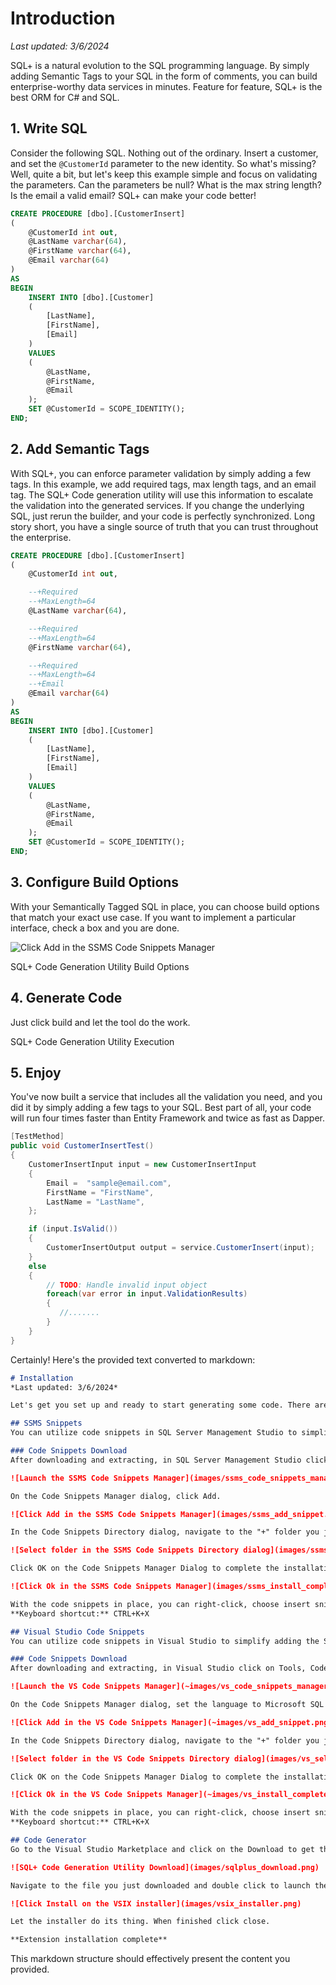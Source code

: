 # Introduction
*Last updated: 3/6/2024*

SQL+ is a natural evolution to the SQL programming language. By simply adding Semantic Tags to your SQL in the form of comments, you can build enterprise-worthy data services in minutes. Feature for feature, SQL+ is the best ORM for C# and SQL.

## 1. Write SQL
Consider the following SQL. Nothing out of the ordinary. Insert a customer, and set the `@CustomerId` parameter to the new identity. So what's missing? Well, quite a bit, but let's keep this example simple and focus on validating the parameters. Can the parameters be null? What is the max string length? Is the email a valid email? SQL+ can make your code better!

```sql
CREATE PROCEDURE [dbo].[CustomerInsert]
(
    @CustomerId int out,
    @LastName varchar(64),
    @FirstName varchar(64),
    @Email varchar(64)
)
AS
BEGIN
    INSERT INTO [dbo].[Customer]
    (
        [LastName],
        [FirstName],
        [Email]
    )
    VALUES
    (
        @LastName,
        @FirstName,
        @Email
    );
    SET @CustomerId = SCOPE_IDENTITY();
END;
```

## 2. Add Semantic Tags
With SQL+, you can enforce parameter validation by simply adding a few tags. In this example, we add required tags, max length tags, and an email tag. The SQL+ Code generation utility will use this information to escalate the validation into the generated services. If you change the underlying SQL, just rerun the builder, and your code is perfectly synchronized. Long story short, you have a single source of truth that you can trust throughout the enterprise.

```sql
CREATE PROCEDURE [dbo].[CustomerInsert]
(
    @CustomerId int out,

    --+Required
    --+MaxLength=64
    @LastName varchar(64),

    --+Required
    --+MaxLength=64
    @FirstName varchar(64),

    --+Required
    --+MaxLength=64
    --+Email
    @Email varchar(64)
)
AS
BEGIN
    INSERT INTO [dbo].[Customer]
    (
        [LastName],
        [FirstName],
        [Email]
    )
    VALUES
    (
        @LastName,
        @FirstName,
        @Email
    );
    SET @CustomerId = SCOPE_IDENTITY();
END;
```

## 3. Configure Build Options
With your Semantically Tagged SQL in place, you can choose build options that match your exact use case. If you want to implement a particular interface, check a box and you are done.

![Click Add in the SSMS Code Snippets Manager](~/images/build-options.png)

SQL+ Code Generation Utility Build Options

## 4. Generate Code
Just click build and let the tool do the work.

SQL+ Code Generation Utility Execution

## 5. Enjoy
You've now built a service that includes all the validation you need, and you did it by simply adding a few tags to your SQL. Best part of all, your code will run four times faster than Entity Framework and twice as fast as Dapper.

```csharp
[TestMethod]
public void CustomerInsertTest()
{
    CustomerInsertInput input = new CustomerInsertInput
    {
        Email =  "sample@email.com",
        FirstName = "FirstName",
        LastName = "LastName",
    };

    if (input.IsValid())
    {
        CustomerInsertOutput output = service.CustomerInsert(input);
    }
    else
    {
        // TODO: Handle invalid input object
        foreach(var error in input.ValidationResults)
        {
           //.......
        }
    }
}
```
Certainly! Here's the provided text converted to markdown:

```markdown
# Installation
*Last updated: 3/6/2024*

Let's get you set up and ready to start generating some code. There are a few requirements before using these tools; you will need Visual Studio and SQL Server Management Studio. If you don't have these, you can get the SQL Developer Edition and the Visual Studio Community Edition for free from Microsoft.

## SSMS Snippets
You can utilize code snippets in SQL Server Management Studio to simplify adding the Semantic Tags when building database routines. To install the snippets download and extract the snippets. After extraction, it's helpful to move the "+" folder to a convenient location.

### Code Snippets Download
After downloading and extracting, in SQL Server Management Studio click on Tools, Code Snippets Manager.

![Launch the SSMS Code Snippets Manager](images/ssms_code_snippets_manager.png)

On the Code Snippets Manager dialog, click Add.

![Click Add in the SSMS Code Snippets Manager](images/ssms_add_snippet.png)

In the Code Snippets Directory dialog, navigate to the "+" folder you just extracted, and click Select Folder.

![Select folder in the SSMS Code Snippets Directory dialog](images/ssms_select_folder.png)

Click OK on the Code Snippets Manager Dialog to complete the installation.

![Click Ok in the SSMS Code Snippets Manager](images/ssms_install_complete.png)

With the code snippets in place, you can right-click, choose insert snippet, select the + folder, and add the desired tags.
**Keyboard shortcut:** CTRL+K+X

## Visual Studio Code Snippets
You can utilize code snippets in Visual Studio to simplify adding the Semantic Tags when building ad-hoc queries. To install the snippets download and extract the snippets. After extraction, it's helpful to move the "+" folder to a convenient location.

### Code Snippets Download
After downloading and extracting, in Visual Studio click on Tools, Code Snippets Manager.

![Launch the VS Code Snippets Manager](~images/vs_code_snippets_manager.png)

On the Code Snippets Manager dialog, set the language to Microsoft SQL Server Data Tools and click Add.

![Click Add in the VS Code Snippets Manager](~images/vs_add_snippet.png)

In the Code Snippets Directory dialog, navigate to the "+" folder you just extracted, and click Select Folder.

![Select folder in the VS Code Snippets Directory dialog](images/vs_select_folder.png)

Click OK on the Code Snippets Manager Dialog to complete the installation.

![Click Ok in the VS Code Snippets Manager](~images/vs_install_complete.png)

With the code snippets in place, you can right-click, choose insert snippet, select the "+" folder, and add the desired tags.
**Keyboard shortcut:** CTRL+K+X

## Code Generator
Go to the Visual Studio Marketplace and click on the Download to get the SQL+ Code Generation Utility.

![SQL+ Code Generation Utility Download](images/sqlplus_download.png)

Navigate to the file you just downloaded and double click to launch the VSIX Installer, then click Install.

![Click Install on the VSIX installer](images/vsix_installer.png)

Let the installer do its thing. When finished click close.

**Extension installation complete**
```

This markdown structure should effectively present the content you provided.
